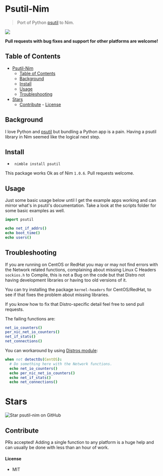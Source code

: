 # Psutil-Nim

> Port of Python [psutil](https://github.com/giampaolo/psutil) to Nim.

[![](http://github-actions.40ants.com/quantimnot/psutil-nim/matrix.svg)](https://github.com/quantimnot/psutil-nim)

**Pull requests with bug fixes and support for other platforms are welcome!**


## Table of Contents

- [Psutil-Nim](#psutil-nim)
	- [Table of Contents](#table-of-contents)
	- [Background](#background)
	- [Install](#install)
	- [Usage](#usage)
	- [Troubleshooting](#troubleshooting)
- [Stars](#stars)
	- [Contribute](#contribute)
			- [License](#license)

## Background

I love Python and [psutil](https://github.com/giampaolo/psutil) but bundling a Python app is a pain.
Having a psutil library in Nim seemed like the logical next step.

## Install

- ` nimble install psutil`

This package works Ok as of Nim `1.0.6`. Pull requests welcome.


## Usage

Just some basic usage below until I get the example apps working and can mirror
what's in psutil's documentation. Take a look at the scripts folder for some
basic examples as well.

```nim
import psutil

echo net_if_addrs()
echo boot_time()
echo users()
```


## Troubleshooting

If you are running on CentOS or RedHat you may or may not find errors with the Network related functions,
complaining about missing Linux C Headers `sockios.h` to Compile,
this is not a Bug on the code but that Distro not having development libraries or having too old versions of it.

You can try installing the package `kernel-headers` for CentOS/RedHat,
to see if that fixes the problem about missing libraries.

If you know how to fix that Distro-specific detail feel free to send pull requests.

The failing functions are:

```nim
net_io_counters()
per_nic_net_io_counters()
net_if_stats()
net_connections()
```

You can workaround by using [Distros module](https://nim-lang.org/docs/distros.html#Distribution):

```nim
when not detectOs(CentOS):
  # Do something here with the Network functions.
  echo net_io_counters()
  echo per_nic_net_io_counters()
  echo net_if_stats()
  echo net_connections()
```


# Stars

![Star psutil-nim on GitHub](https://starchart.cc/juancarlospaco/psutil-nim.svg "Star psutil-nim on GitHub!")


## Contribute

PRs accepted! Adding a single function to any platform is a huge help and can usually be done with less than an hour of work.

#### License

- MIT
